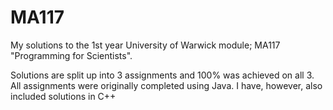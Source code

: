 # MA117
My solutions to the 1st year University of Warwick module; MA117 "Programming for Scientists".

Solutions are split up into 3 assignments and 100% was achieved on all 3. All assignments were originally completed using Java. I have, however, also included solutions in C++
